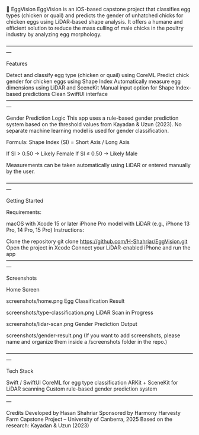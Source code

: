 🥚 EggVision EggVision is an iOS-based capstone project that classifies egg types (chicken or quail) and predicts the gender of unhatched chicks for chicken eggs using LiDAR-based shape analysis. It offers a humane and efficient solution to reduce the mass culling of male chicks in the poultry industry by analyzing egg morphology.

––––––––––––––––––––––––––––––––––––––––––––––––––––––––––––––––––––––––––

Features

Detect and classify egg type (chicken or quail) using CoreML Predict chick gender for chicken eggs using Shape Index Automatically measure egg dimensions using LiDAR and SceneKit Manual input option for Shape Index-based predictions Clean SwiftUI interface ––––––––––––––––––––––––––––––––––––––––––––––––––––––––––––––––––––––––––

Gender Prediction Logic This app uses a rule-based gender prediction system based on the threshold values from Kayadan & Uzun (2023). No separate machine learning model is used for gender classification.

Formula: Shape Index (SI) = Short Axis / Long Axis

If SI > 0.50 → Likely Female If SI ≤ 0.50 → Likely Male

Measurements can be taken automatically using LiDAR or entered manually by the user.

––––––––––––––––––––––––––––––––––––––––––––––––––––––––––––––––––––––––––

Getting Started

Requirements:

macOS with Xcode 15 or later iPhone Pro model with LiDAR (e.g., iPhone 13 Pro, 14 Pro, 15 Pro) Instructions:

Clone the repository git clone https://github.com/H-Shahriar/EggVision.git Open the project in Xcode Connect your LiDAR-enabled iPhone and run the app ––––––––––––––––––––––––––––––––––––––––––––––––––––––––––––––––––––––––––

Screenshots

Home Screen

screenshots/home.png Egg Classification Result

screenshots/type-classification.png LiDAR Scan in Progress

screenshots/lidar-scan.png Gender Prediction Output

screenshots/gender-result.png (If you want to add screenshots, please name and organize them inside a /screenshots folder in the repo.)

––––––––––––––––––––––––––––––––––––––––––––––––––––––––––––––––––––––––––

Tech Stack

Swift / SwiftUI CoreML for egg type classification ARKit + SceneKit for LiDAR scanning Custom rule-based gender prediction system ––––––––––––––––––––––––––––––––––––––––––––––––––––––––––––––––––––––––––

Credits Developed by Hasan Shahriar Sponsored by Harmony Harvesty Farm Capstone Project – University of Canberra, 2025 Based on the research: Kayadan & Uzun (2023)
